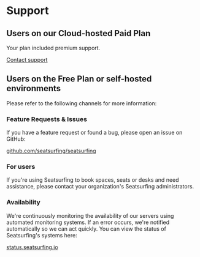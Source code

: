 # Support

## Users on our Cloud-hosted Paid Plan

Your plan included premium support.

<a href="/support/" class="button button--primary button--lg">Contact support</a>

## Users on the Free Plan or self-hosted environments

Please refer to the following channels for more information:

### Feature Requests & Issues

If you have a feature request or found a bug, please open an issue on GitHub:

[github.com/seatsurfing/seatsurfing](https://github.com/seatsurfing/seatsurfing)

### For users

If you're using Seatsurfing to book spaces, seats or desks and need assistance, please contact your organization's Seatsurfing administrators.

### Availability

We're continuously monitoring the availability of our servers using automated monitoring systems. If an error occurs, we're notified automatically so we can act quickly. You can view the status of Seatsurfing's systems here:

[status.seatsurfing.io](https://status.seatsurfing.io)
